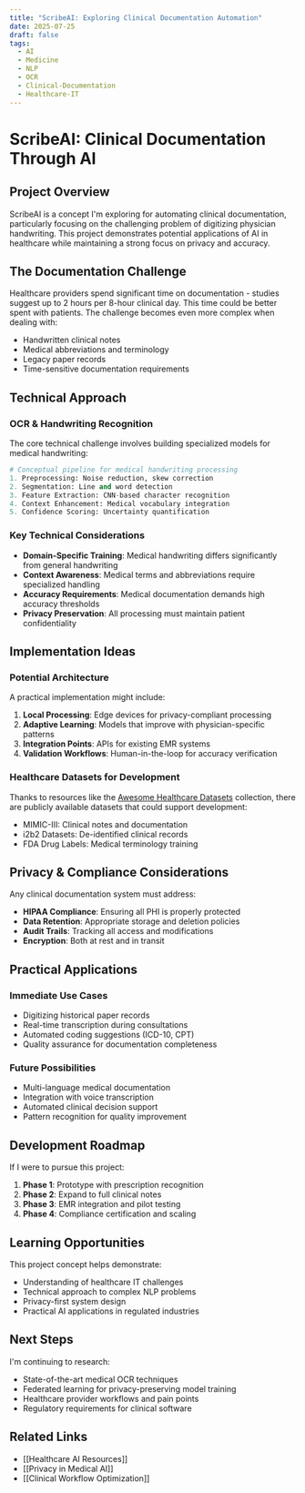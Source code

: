 ```yaml
---
title: "ScribeAI: Exploring Clinical Documentation Automation"
date: 2025-07-25
draft: false
tags:
  - AI
  - Medicine
  - NLP
  - OCR
  - Clinical-Documentation
  - Healthcare-IT
---
```


# ScribeAI: Clinical Documentation Through AI

## Project Overview

ScribeAI is a concept I'm exploring for automating clinical documentation, particularly focusing on the challenging problem of digitizing physician handwriting. This project demonstrates potential applications of AI in healthcare while maintaining a strong focus on privacy and accuracy.

## The Documentation Challenge

Healthcare providers spend significant time on documentation - studies suggest up to 2 hours per 8-hour clinical day. This time could be better spent with patients. The challenge becomes even more complex when dealing with:

- Handwritten clinical notes
- Medical abbreviations and terminology
- Legacy paper records
- Time-sensitive documentation requirements

## Technical Approach

### OCR & Handwriting Recognition

The core technical challenge involves building specialized models for medical handwriting:

```python
# Conceptual pipeline for medical handwriting processing
1. Preprocessing: Noise reduction, skew correction
2. Segmentation: Line and word detection
3. Feature Extraction: CNN-based character recognition
4. Context Enhancement: Medical vocabulary integration
5. Confidence Scoring: Uncertainty quantification
```

### Key Technical Considerations

- **Domain-Specific Training**: Medical handwriting differs significantly from general handwriting
- **Context Awareness**: Medical terms and abbreviations require specialized handling
- **Accuracy Requirements**: Medical documentation demands high accuracy thresholds
- **Privacy Preservation**: All processing must maintain patient confidentiality

## Implementation Ideas

### Potential Architecture

A practical implementation might include:

1. **Local Processing**: Edge devices for privacy-compliant processing
2. **Adaptive Learning**: Models that improve with physician-specific patterns
3. **Integration Points**: APIs for existing EMR systems
4. **Validation Workflows**: Human-in-the-loop for accuracy verification

### Healthcare Datasets for Development

Thanks to resources like the [Awesome Healthcare Datasets](https://github.com/geniusrise/awesome-healthcare-datasets) collection, there are publicly available datasets that could support development:

- MIMIC-III: Clinical notes and documentation
- i2b2 Datasets: De-identified clinical records
- FDA Drug Labels: Medical terminology training

## Privacy & Compliance Considerations

Any clinical documentation system must address:

- **HIPAA Compliance**: Ensuring all PHI is properly protected
- **Data Retention**: Appropriate storage and deletion policies
- **Audit Trails**: Tracking all access and modifications
- **Encryption**: Both at rest and in transit

## Practical Applications

### Immediate Use Cases
- Digitizing historical paper records
- Real-time transcription during consultations
- Automated coding suggestions (ICD-10, CPT)
- Quality assurance for documentation completeness

### Future Possibilities
- Multi-language medical documentation
- Integration with voice transcription
- Automated clinical decision support
- Pattern recognition for quality improvement

## Development Roadmap

If I were to pursue this project:

1. **Phase 1**: Prototype with prescription recognition
2. **Phase 2**: Expand to full clinical notes
3. **Phase 3**: EMR integration and pilot testing
4. **Phase 4**: Compliance certification and scaling

## Learning Opportunities

This project concept helps demonstrate:
- Understanding of healthcare IT challenges
- Technical approach to complex NLP problems
- Privacy-first system design
- Practical AI applications in regulated industries

## Next Steps

I'm continuing to research:
- State-of-the-art medical OCR techniques
- Federated learning for privacy-preserving model training
- Healthcare provider workflows and pain points
- Regulatory requirements for clinical software

## Related Links
- [[Healthcare AI Resources]]
- [[Privacy in Medical AI]]
- [[Clinical Workflow Optimization]]